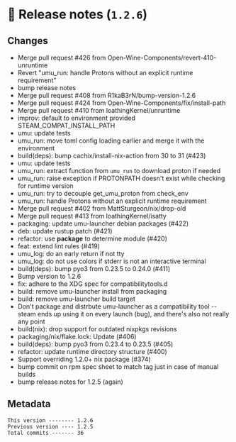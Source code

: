 # 🎁 Release notes (`1.2.6`)

## Changes
- Merge pull request #426 from Open-Wine-Components/revert-410-unruntime
- Revert "umu_run: handle Protons without an explicit runtime requirement"
- bump release notes
- Merge pull request #408 from R1kaB3rN/bump-version-1.2.6
- Merge pull request #424 from Open-Wine-Components/fix/install-path
- Merge pull request #410 from loathingKernel/unruntime
- improv: default to environment provided STEAM_COMPAT_INSTALL_PATH
- umu: update tests
- umu_run: move toml config loading earlier and merge it with the environment
- build(deps): bump cachix/install-nix-action from 30 to 31 (#423)
- umu: update tests
- umu_run: extract function from `umu_run` to download proton if needed
- umu_run: raise exception if PROTONPATH doesn't exist while checking for runtime version
- umu_run: try to decouple get_umu_proton from check_env
- umu_run: handle Protons without an explicit runtime requirement
- Merge pull request #402 from MattSturgeon/nix/drop-old
- Merge pull request #413 from loathingKernel/isatty
- packaging: update umu-launcher debian packages (#422)
- deb: update rustup patch (#421)
- refactor: use __package__ to determine module (#420)
- feat: extend lint rules (#419)
- umu_log: do an early return if not tty
- umu_log: do not use colors if stderr is not an interactive terminal
- build(deps): bump pyo3 from 0.23.5 to 0.24.0 (#411)
- Bump version to 1.2.6
- fix: adhere to the XDG spec for compatibilitytools.d
- build: remove umu-launcher install from packaging
- build: remove umu-launcher build target
- Don't package and distrbute umu-launcher as a compatibility tool -- steam ends up using it on every launch (bug), and there's also not really any point
- build(nix): drop support for outdated nixpkgs revisions
- packaging/nix/flake.lock: Update (#406)
- build(deps): bump pyo3 from 0.23.4 to 0.23.5 (#405)
- refactor: update runtime directory structure (#400)
- Support overriding 1.2.0+ nix package (#374)
- bump commit on rpm spec sheet to match tag just in case of manual builds
- bump release notes for 1.2.5 (again)

## Metadata
```
This version -------- 1.2.6
Previous version ---- 1.2.5
Total commits ------- 36
```
